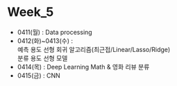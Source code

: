 # Week_5
- 0411(월) : Data processing 
- 0412(화)~0413(수) : <br>
예측 용도 선형 회귀 알고리즘(최근접/Linear/Lasso/Ridge)<br>
분류 용도 선형 모델<br>
- 0414(목) : Deep Learning Math & 영화 리뷰 분류<br>
- 0415(금) : CNN